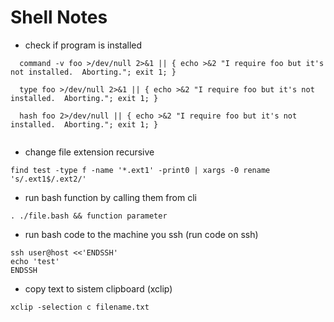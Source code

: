 # Shell Notes

- check if program is installed
```
  command -v foo >/dev/null 2>&1 || { echo >&2 "I require foo but it's not installed.  Aborting."; exit 1; }

  type foo >/dev/null 2>&1 || { echo >&2 "I require foo but it's not installed.  Aborting."; exit 1; }

  hash foo 2>/dev/null || { echo >&2 "I require foo but it's not installed.  Aborting."; exit 1; }
 
```

- change file extension recursive
```
find test -type f -name '*.ext1' -print0 | xargs -0 rename 's/.ext1$/.ext2/'

```

- run bash function by calling them from cli
```
. ./file.bash && function parameter

```

- run bash code to the machine you ssh (run code on ssh)
```
ssh user@host <<'ENDSSH'
echo 'test'
ENDSSH

```

- copy text to sistem clipboard (xclip)
```
xclip -selection c filename.txt

```
